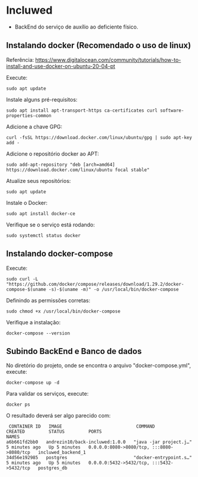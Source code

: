 # Incluwed

  - BackEnd do serviço de auxílio ao deficiente físico.

## Instalando docker (Recomendado o uso de linux)
  Referência: https://www.digitalocean.com/community/tutorials/how-to-install-and-use-docker-on-ubuntu-20-04-pt

  Execute:
  
    sudo apt update
  
  Instale alguns pré-requisitos:
   
    sudo apt install apt-transport-https ca-certificates curl software-properties-common
    
  Adicione a chave GPG:
  
    curl -fsSL https://download.docker.com/linux/ubuntu/gpg | sudo apt-key add -
   
  Adicione o repositório docker ao APT:
  
    sudo add-apt-repository "deb [arch=amd64] https://download.docker.com/linux/ubuntu focal stable"
  
  Atualize seus repositórios:
  
    sudo apt update
   
  Instale o Docker:
  
    sudo apt install docker-ce
    
  Verifique se o serviço está rodando:
  
    sudo systemctl status docker
   

## Instalando docker-compose
  Execute:
  
    sudo curl -L "https://github.com/docker/compose/releases/download/1.29.2/docker-compose-$(uname -s)-$(uname -m)" -o /usr/local/bin/docker-compose
  
  Definindo as permissões corretas:
  
    sudo chmod +x /usr/local/bin/docker-compose
  
  Verifique a instalação:
  
    docker-compose --version
  


## Subindo BackEnd e Banco de dados
  No diretório do projeto, onde se encontra o arquivo "docker-compose.yml", execute:
  
    docker-compose up -d
 
  Para validar os serviços, execute:
  
    docker ps
    
  O resultado deverá ser algo parecido com:
    
     CONTAINER ID   IMAGE                            COMMAND                  CREATED         STATUS         PORTS                                       NAMES
    a6b661fd2bb0   andrezin10/back-incluwed:1.0.0   "java -jar project.j…"   5 minutes ago   Up 5 minutes   0.0.0.0:8080->8080/tcp, :::8080->8080/tcp   incluwed_backend_1
    34d56e192985   postgres                         "docker-entrypoint.s…"   5 minutes ago   Up 5 minutes   0.0.0.0:5432->5432/tcp, :::5432->5432/tcp   postgres_db
    
    
